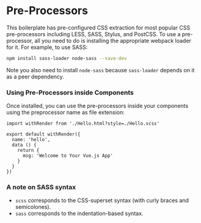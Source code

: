 # Pre-Processors

This boilerplate has pre-configured CSS extraction for most popular CSS pre-processors including LESS, SASS, Stylus, and PostCSS. To use a pre-processor, all you need to do is installing the appropriate webpack loader for it. For example, to use SASS:

``` bash
npm install sass-loader node-sass --save-dev
```

Note you also need to install `node-sass` because `sass-loader` depends on it as a peer dependency.

### Using Pre-Processors inside Components

Once installed, you can use the pre-processors inside your components using the preprocessor name as file extension:

```
import withRender from './Hello.html?style=./Hello.scss'

export default withRender({
  name: 'hello',
  data () {
    return {
      msg: 'Welcome to Your Vue.js App'
    }
  }
})

```

### A note on SASS syntax

- `scss` corresponds to the CSS-superset syntax (with curly braces and semicolones).
- `sass` corresponds to the indentation-based syntax.
